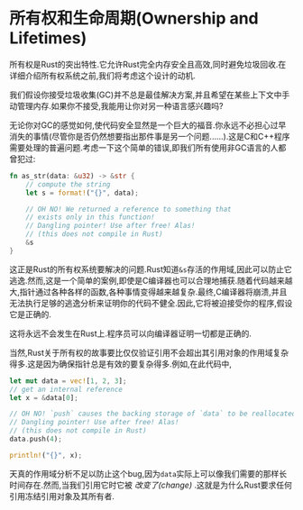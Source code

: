 # 所有权和生命周期(Ownership and Lifetimes)

所有权是Rust的突出特性.它允许Rust完全内存安全且高效,同时避免垃圾回收.在详细介绍所有权系统之前,我们将考虑这个设计的动机.

我们假设你接受垃圾收集(GC)并不总是最佳解决方案,并且希望在某些上下文中手动管理内存.如果你不接受,我能用让你对另一种语言感兴趣吗?

无论你对GC的感觉如何,使代码安全显然是一个巨大的福音.你永远不必担心过早消失的事情(尽管你是否仍然想要指出那件事是另一个问题......).这是C和C++程序需要处理的普遍问题.考虑一下这个简单的错误,即我们所有使用非GC语言的人都曾犯过:

```Rust
fn as_str(data: &u32) -> &str {
    // compute the string
    let s = format!("{}", data);

    // OH NO! We returned a reference to something that
    // exists only in this function!
    // Dangling pointer! Use after free! Alas!
    // (this does not compile in Rust)
    &s
}
```

这正是Rust的所有权系统要解决的问题.Rust知道`&s`存活的作用域,因此可以防止它逃逸.然而,这是一个简单的案例,即使是C编译器也可以合理地捕获.随着代码越来越大,指针通过各种各样的函数,各种事情变得越来越复杂.最终,C编译器将崩溃,并且无法执行足够的逃逸分析来证明你的代码不健全.因此,它将被迫接受你的程序,假设它是正确的.

这将永远不会发生在Rust上.程序员可以向编译器证明一切都是正确的.

当然,Rust关于所有权的故事要比仅仅验证引用不会超出其引用对象的作用域复杂得多.这是因为确保指针总是有效的要复杂得多.例如,在此代码中,

```Rust
let mut data = vec![1, 2, 3];
// get an internal reference
let x = &data[0];

// OH NO! `push` causes the backing storage of `data` to be reallocated.
// Dangling pointer! Use after free! Alas!
// (this does not compile in Rust)
data.push(4);

println!("{}", x);
```

天真的作用域分析不足以防止这个bug,因为`data`实际上可以像我们需要的那样长时间存在.然而,当我们引用它时它被 *改变了(change)* .这就是为什么Rust要求任何引用冻结引用对象及其所有者.
